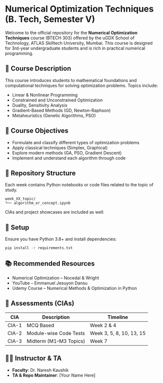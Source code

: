 # Numerical Optimization Techniques (B. Tech, Semester V)

Welcome to the official repository for the **Numerical Optimization Techniques** course (BTECH 303) offered by the uGDX School of Technology, ATLAS Skilltech University, Mumbai. This course is designed for 3rd-year undergraduate students and is rich in practical numerical programming.

## 🧠 Course Description

This course introduces students to mathematical foundations and computational techniques for solving optimization problems. Topics include:

- Linear & Nonlinear Programming
- Constrained and Unconstrained Optimization
- Duality, Sensitivity Analysis
- Gradient-Based Methods (GD, Newton-Raphson)
- Metaheuristics (Genetic Algorithms, PSO)

## 🎯 Course Objectives

- Formulate and classify different types of optimization problems
- Apply classical techniques (Simplex, Graphical)
- Explore modern methods (GA, PSO, Gradient Descent)
- Implement and understand each algorithm through code

## 📁 Repository Structure

Each week contains Python notebooks or code files related to the topic of study.

```
week_XX_topic/
└── algorithm_or_concept.ipynb
```

CIAs and project showcases are included as well.

## 🔧 Setup

Ensure you have Python 3.8+ and install dependencies:

```bash
pip install -r requirements.txt
```

## 📚 Recommended Resources

- Numerical Optimization – Nocedal & Wright
- YouTube – Emmanuel Jesuyon Dansu
- Udemy Course – Numerical Methods & Optimization in Python

## 🧪 Assessments (CIAs)

| CIA   | Description                     | Timeline           |
|-------|---------------------------------|--------------------|
| CIA-1 | MCQ Based                       | Week 2 & 4         |
| CIA-2 | Module-wise Code Tests          | Week 3, 5, 8, 10, 13, 15 |
| CIA-3 | Midterm (M1–M3 Topics)          | Week 7             |

## 👨‍🏫 Instructor & TA

- **Faculty**: Dr. Naresh Kaushik
- **TA & Repo Maintainer**: [Your Name Here]
